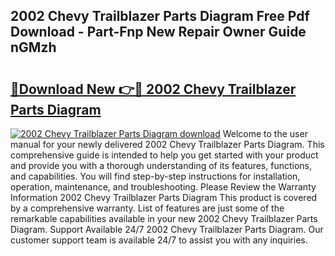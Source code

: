 ## 2002 Chevy Trailblazer Parts Diagram Free Pdf Download - Part-Fnp New Repair Owner Guide nGMzh

# <h2><a href="http://dfkmta.blite.top/?on=2002+Chevy+Trailblazer+Parts+Diagram">🔗Download New 👉🔴 2002 Chevy Trailblazer Parts Diagram</a></h2>

[![2002 Chevy Trailblazer Parts Diagram download](https://i.imgur.com/lujVjoI.png)](http://dfkmta.blite.top/?on=2002+Chevy+Trailblazer+Parts+Diagram)
Welcome to the user manual for your newly delivered 2002 Chevy Trailblazer Parts Diagram. This comprehensive guide is intended to help you get started with your product and provide you with a thorough understanding of its features, functions, and capabilities. You will find step-by-step instructions for installation, operation, maintenance, and troubleshooting. Please Review the Warranty Information 2002 Chevy Trailblazer Parts Diagram This product is covered by a comprehensive warranty. List of features are just some of the remarkable capabilities available in your new 2002 Chevy Trailblazer Parts Diagram. Support Available 24/7 2002 Chevy Trailblazer Parts Diagram. Our customer support team is available 24/7 to assist you with any inquiries.
